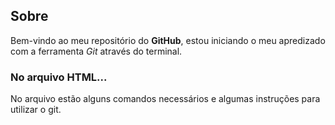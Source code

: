 
## Sobre

Bem-vindo ao meu repositório do **GitHub**, estou iniciando o meu apredizado com a ferramenta _Git_ através do terminal.

### No arquivo HTML...

No arquivo estão alguns comandos necessários e algumas instruções para utilizar o git. 